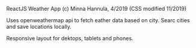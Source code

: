 ReactJS Weather App
(c) Minna Hannula, 4/2019 (CSS modified 11/2019)

Uses openweathermap api to fetch eather data based on city.
Searc cities and save locations locally. 

Responsive layout for dektops, tablets and phones. 